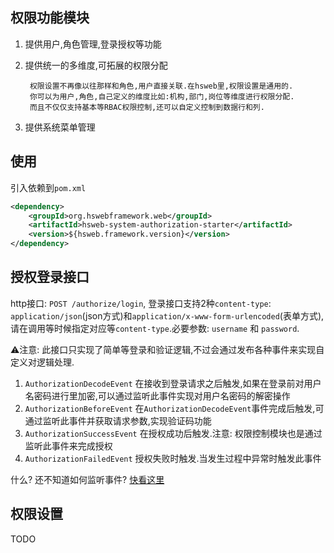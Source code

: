 ## 权限功能模块

1. 提供用户,角色管理,登录授权等功能
2. 提供统一的多维度,可拓展的权限分配

        权限设置不再像以往那样和角色,用户直接关联.在hsweb里,权限设置是通用的.
        你可以为用户,角色,自己定义的维度比如:机构,部门,岗位等维度进行权限分配.
        而且不仅仅支持基本等RBAC权限控制,还可以自定义控制到数据行和列.
        
3. 提供系统菜单管理
        
## 使用
引入依赖到`pom.xml`
```xml
<dependency>
    <groupId>org.hswebframework.web</groupId>
    <artifactId>hsweb-system-authorization-starter</artifactId>
    <version>${hsweb.framework.version}</version>
</dependency>
```


## 授权登录接口
http接口: `POST /authorize/login`, 登录接口支持2种`content-type`: `application/json`(json方式)和`application/x-www-form-urlencoded`(表单方式),
请在调用等时候指定对应等`content-type`.必要参数: `username` 和 `password`.

⚠️注意: 此接口只实现了简单等登录和验证逻辑,不过会通过发布各种事件来实现自定义对逻辑处理.

1. `AuthorizationDecodeEvent` 在接收到登录请求之后触发,如果在登录前对用户名密码进行里加密,可以通过监听此事件实现对用户名密码的解密操作
2. `AuthorizationBeforeEvent` 在`AuthorizationDecodeEvent`事件完成后触发,可通过监听此事件并获取请求参数,实现验证码功能
3. `AuthorizationSuccessEvent` 在授权成功后触发.注意: 权限控制模块也是通过监听此事件来完成授权
4. `AuthorizationFailedEvent` 授权失败时触发.当发生过程中异常时触发此事件

什么? 还不知道如何监听事件? [快看这里](https://github.com/hs-web/hsweb-framework/wiki/事件驱动)


## 权限设置

TODO

